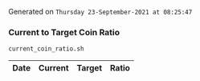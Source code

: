Generated on `Thursday 23-September-2021 at 08:25:47`

### Current to Target Coin Ratio
`current_coin_ratio.sh`

Date|Current|Target|Ratio
---|---|---|---
